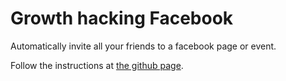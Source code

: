 # Growth hacking Facebook
Automatically invite all your friends to a facebook page or event.

Follow the instructions at [the github page](http://skedify.github.io/growth-hacking-facebook/).
